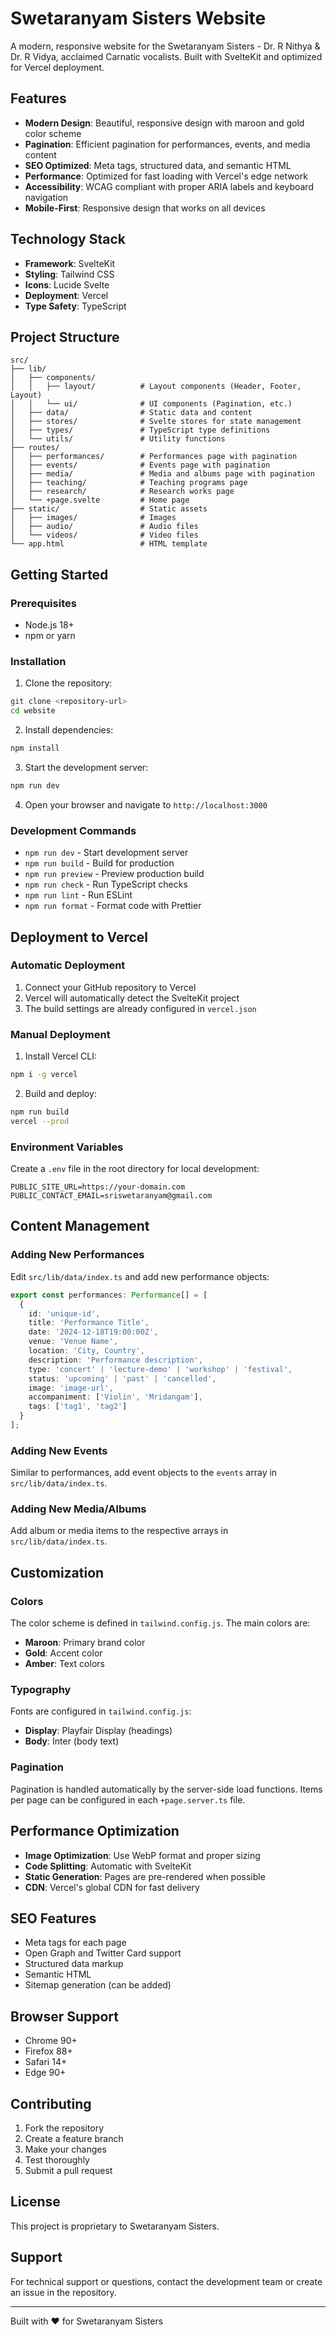 # Swetaranyam Sisters Website

A modern, responsive website for the Swetaranyam Sisters - Dr. R Nithya & Dr. R Vidya, acclaimed Carnatic vocalists. Built with SvelteKit and optimized for Vercel deployment.

## Features

- **Modern Design**: Beautiful, responsive design with maroon and gold color scheme
- **Pagination**: Efficient pagination for performances, events, and media content
- **SEO Optimized**: Meta tags, structured data, and semantic HTML
- **Performance**: Optimized for fast loading with Vercel's edge network
- **Accessibility**: WCAG compliant with proper ARIA labels and keyboard navigation
- **Mobile-First**: Responsive design that works on all devices

## Technology Stack

- **Framework**: SvelteKit
- **Styling**: Tailwind CSS
- **Icons**: Lucide Svelte
- **Deployment**: Vercel
- **Type Safety**: TypeScript

## Project Structure

```
src/
├── lib/
│   ├── components/
│   │   ├── layout/          # Layout components (Header, Footer, Layout)
│   │   └── ui/              # UI components (Pagination, etc.)
│   ├── data/                # Static data and content
│   ├── stores/              # Svelte stores for state management
│   ├── types/               # TypeScript type definitions
│   └── utils/               # Utility functions
├── routes/
│   ├── performances/        # Performances page with pagination
│   ├── events/              # Events page with pagination
│   ├── media/               # Media and albums page with pagination
│   ├── teaching/            # Teaching programs page
│   ├── research/            # Research works page
│   └── +page.svelte         # Home page
├── static/                  # Static assets
│   ├── images/              # Images
│   ├── audio/               # Audio files
│   └── videos/              # Video files
└── app.html                 # HTML template
```

## Getting Started

### Prerequisites

- Node.js 18+ 
- npm or yarn

### Installation

1. Clone the repository:
```bash
git clone <repository-url>
cd website
```

2. Install dependencies:
```bash
npm install
```

3. Start the development server:
```bash
npm run dev
```

4. Open your browser and navigate to `http://localhost:3000`

### Development Commands

- `npm run dev` - Start development server
- `npm run build` - Build for production
- `npm run preview` - Preview production build
- `npm run check` - Run TypeScript checks
- `npm run lint` - Run ESLint
- `npm run format` - Format code with Prettier

## Deployment to Vercel

### Automatic Deployment

1. Connect your GitHub repository to Vercel
2. Vercel will automatically detect the SvelteKit project
3. The build settings are already configured in `vercel.json`

### Manual Deployment

1. Install Vercel CLI:
```bash
npm i -g vercel
```

2. Build and deploy:
```bash
npm run build
vercel --prod
```

### Environment Variables

Create a `.env` file in the root directory for local development:

```env
PUBLIC_SITE_URL=https://your-domain.com
PUBLIC_CONTACT_EMAIL=sriswetaranyam@gmail.com
```

## Content Management

### Adding New Performances

Edit `src/lib/data/index.ts` and add new performance objects:

```typescript
export const performances: Performance[] = [
  {
    id: 'unique-id',
    title: 'Performance Title',
    date: '2024-12-18T19:00:00Z',
    venue: 'Venue Name',
    location: 'City, Country',
    description: 'Performance description',
    type: 'concert' | 'lecture-demo' | 'workshop' | 'festival',
    status: 'upcoming' | 'past' | 'cancelled',
    image: 'image-url',
    accompaniment: ['Violin', 'Mridangam'],
    tags: ['tag1', 'tag2']
  }
];
```

### Adding New Events

Similar to performances, add event objects to the `events` array in `src/lib/data/index.ts`.

### Adding New Media/Albums

Add album or media items to the respective arrays in `src/lib/data/index.ts`.

## Customization

### Colors

The color scheme is defined in `tailwind.config.js`. The main colors are:
- **Maroon**: Primary brand color
- **Gold**: Accent color
- **Amber**: Text colors

### Typography

Fonts are configured in `tailwind.config.js`:
- **Display**: Playfair Display (headings)
- **Body**: Inter (body text)

### Pagination

Pagination is handled automatically by the server-side load functions. Items per page can be configured in each `+page.server.ts` file.

## Performance Optimization

- **Image Optimization**: Use WebP format and proper sizing
- **Code Splitting**: Automatic with SvelteKit
- **Static Generation**: Pages are pre-rendered when possible
- **CDN**: Vercel's global CDN for fast delivery

## SEO Features

- Meta tags for each page
- Open Graph and Twitter Card support
- Structured data markup
- Semantic HTML
- Sitemap generation (can be added)

## Browser Support

- Chrome 90+
- Firefox 88+
- Safari 14+
- Edge 90+

## Contributing

1. Fork the repository
2. Create a feature branch
3. Make your changes
4. Test thoroughly
5. Submit a pull request

## License

This project is proprietary to Swetaranyam Sisters.

## Support

For technical support or questions, contact the development team or create an issue in the repository.

---

Built with ❤️ for Swetaranyam Sisters
